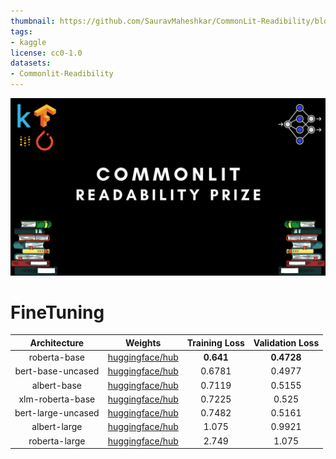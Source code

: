 ```yaml
---
thumbnail: https://github.com/SauravMaheshkar/CommonLit-Readibility/blob/main/assets/CommonLit%20-%20Big%20Banner.png?raw=true
tags:
- kaggle
license: cc0-1.0
datasets:
- Commonlit-Readibility
---
```

![](https://github.com/SauravMaheshkar/CommonLit-Readibility/blob/main/assets/CommonLit%20-%20Big%20Banner.png?raw=true)
# FineTuning 
|       **Architecture**      |     **Weights**     | **Training Loss** | **Validation Loss** |
|:-----------------------:|:---------------:|:----------------:|:----------------------:|
|       roberta-base      | [huggingface/hub](https://huggingface.co/SauravMaheshkar/clr-finetuned-roberta-base) |      **0.641**      |          **0.4728**         |
|    bert-base-uncased    | [huggingface/hub](https://huggingface.co/SauravMaheshkar/clr-finetuned-bert-base-uncased) |      0.6781     |          0.4977         |
|      albert-base      | [huggingface/hub](https://huggingface.co/SauravMaheshkar/clr-finetuned-albert-base) |       0.7119      |          0.5155         |
|       xlm-roberta-base       | [huggingface/hub](https://huggingface.co/SauravMaheshkar/clr-finetuned-xlm-roberta-base) |      0.7225      |          0.525          |
|      bert-large-uncased      | [huggingface/hub](https://huggingface.co/SauravMaheshkar/clr-finetuned-bert-large-uncased) |      0.7482      |         0.5161         |
|       albert-large      | [huggingface/hub](https://huggingface.co/SauravMaheshkar/clr-finetuned-albert-large) |      1.075      |          0.9921         |
| roberta-large | [huggingface/hub](https://huggingface.co/SauravMaheshkar/clr-finetuned-roberta-large) |       2.749      |          1.075         |
